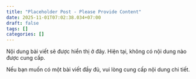 ```yaml
---
title: "Placeholder Post - Please Provide Content"
date: 2025-11-01T07:02:38.034+07:00
draft: false
tags: []
categories: []
---
```


Nội dung bài viết sẽ được hiển thị ở đây. Hiện tại, không có nội dung nào được cung cấp.

Nếu bạn muốn có một bài viết đầy đủ, vui lòng cung cấp nội dung chi tiết.
